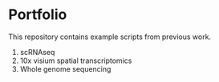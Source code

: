# Portfolio
This repository contains example scripts from previous work.

1) scRNAseq 
2) 10x visium spatial transcriptomics
4) Whole genome sequencing
